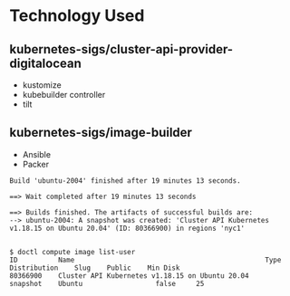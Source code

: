 # Technology Used

## kubernetes-sigs/cluster-api-provider-digitalocean

- kustomize
- kubebuilder controller
- tilt

## kubernetes-sigs/image-builder

- Ansible
- Packer

```
Build 'ubuntu-2004' finished after 19 minutes 13 seconds.

==> Wait completed after 19 minutes 13 seconds

==> Builds finished. The artifacts of successful builds are:
--> ubuntu-2004: A snapshot was created: 'Cluster API Kubernetes v1.18.15 on Ubuntu 20.04' (ID: 80366900) in regions 'nyc1'


$ doctl compute image list-user
ID          Name                                               Type        Distribution    Slug    Public    Min Disk
80366900    Cluster API Kubernetes v1.18.15 on Ubuntu 20.04    snapshot    Ubuntu                  false     25
```
